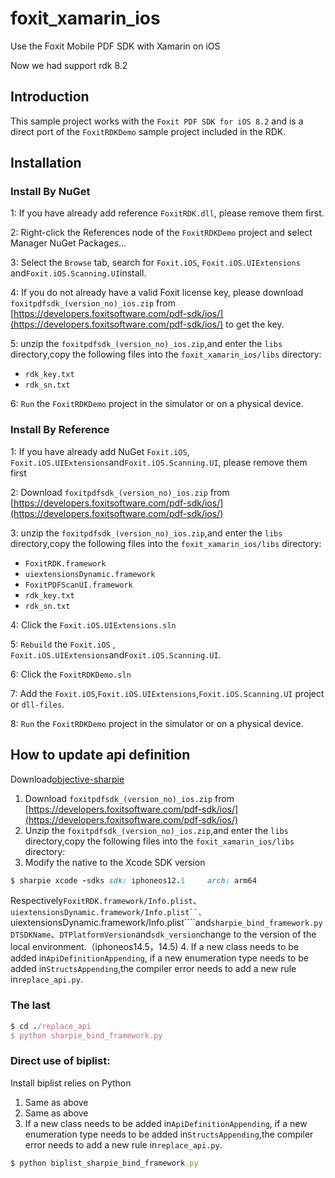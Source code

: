 # foxit_xamarin_ios
Use the Foxit Mobile PDF SDK with Xamarin on iOS

Now we had support rdk 8.2

## Introduction

This sample project works with the  `Foxit PDF SDK for iOS 8.2` and is a direct port of the `FoxitRDKDemo`  sample project included in the RDK.

## Installation

### Install By NuGet

1: If you have already add reference `FoxitRDK.dll`, please remove them first.

2: Right-click the References node of the `FoxitRDKDemo`  project and select Manager NuGet Packages...

3: Select the `Browse` tab, search for `Foxit.iOS`, `Foxit.iOS.UIExtensions` and`Foxit.iOS.Scanning.UI`install.

4: If you do not already have a valid Foxit license key, please download `foxitpdfsdk_(version_no)_ios.zip` from [https://developers.foxitsoftware.com/pdf-sdk/ios/](https://developers.foxitsoftware.com/pdf-sdk/ios/) to get the key.

5: unzip the `foxitpdfsdk_(version_no)_ios.zip`,and enter the `libs` directory,copy the following files  into the `foxit_xamarin_ios/libs` directory:

* `rdk_key.txt`
* `rdk_sn.txt`

6: `Run` the `FoxitRDKDemo` project in the simulator or on a physical device.

### Install By Reference

1: If you have already add NuGet `Foxit.iOS`, `Foxit.iOS.UIExtensions`and`Foxit.iOS.Scanning.UI`, please remove them first

2: Download `foxitpdfsdk_(version_no)_ios.zip` from [https://developers.foxitsoftware.com/pdf-sdk/ios/](https://developers.foxitsoftware.com/pdf-sdk/ios/)

3: unzip the `foxitpdfsdk_(version_no)_ios.zip`,and enter the `libs` directory,copy the following files  into the `foxit_xamarin_ios/libs` directory:

* `FoxitRDK.framework`
* `uiextensionsDynamic.framework`
* `FoxitPDFScanUI.framework`
* `rdk_key.txt`
* `rdk_sn.txt`

4: Click the `Foxit.iOS.UIExtensions.sln`

5: `Rebuild` the `Foxit.iOS` , `Foxit.iOS.UIExtensions`and`Foxit.iOS.Scanning.UI`.

6: Click the `FoxitRDKDemo.sln`

7: Add the `Foxit.iOS`,`Foxit.iOS.UIExtensions`,`Foxit.iOS.Scanning.UI` project or `dll-files`.

8: `Run` the `FoxitRDKDemo` project in the simulator or on a physical device.


## How to update api definition
Download[objective-sharpie](https://docs.microsoft.com/en-us/xamarin/cross-platform/macios/binding/objective-sharpie/releases/)
1. Download `foxitpdfsdk_(version_no)_ios.zip` from [https://developers.foxitsoftware.com/pdf-sdk/ios/](https://developers.foxitsoftware.com/pdf-sdk/ios/)
2. Unzip the `foxitpdfsdk_(version_no)_ios.zip`,and enter the `libs` directory,copy the following files  into the `foxit_xamarin_ios/libs` directory:
3. Modify the native to the Xcode SDK version
```ruby
$ sharpie xcode -sdks sdk: iphoneos12.1     arch: arm64
```
Respectively```FoxitRDK.framework/Info.plist```、```uiextensionsDynamic.framework/Info.plist``、```uiextensionsDynamic.framework/Info.plist````and```sharpie_bind_framework.py```  ```DTSDKName```、```DTPlatformVersion```and```sdk_version```change to the version of the local environment.（iphoneos14.5，14.5)
4. If a new class needs to be added in``ApiDefinitionAppending``, if a new enumeration type needs to be added in``StructsAppending``,the compiler error needs to add a new rule in``replace_api.py``.

### The last
```ruby
$ cd ./replace_api
$ python sharpie_bind_framework.py
```


### Direct use of biplist:
Install biplist relies on Python
1. Same as above
2. Same as above
3. If a new class needs to be added in``ApiDefinitionAppending``, if a new enumeration type needs to be added in``StructsAppending``,the compiler error needs to add a new rule in``replace_api.py``.
```ruby
$ python biplist_sharpie_bind_framework.py
```
